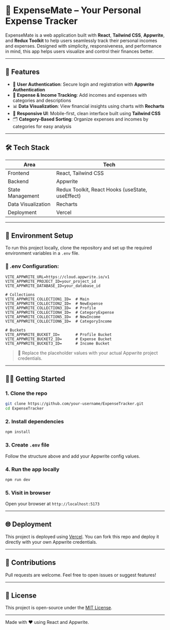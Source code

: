 # 💸 ExpenseMate – Your Personal Expense Tracker

ExpenseMate is a web application built with **React**, **Tailwind CSS**, **Appwrite**, and **Redux Toolkit** to help users seamlessly track their personal incomes and expenses. Designed with simplicity, responsiveness, and performance in mind, this app helps users visualize and control their finances better.

---

## 🚀 Features

- 🔐 **User Authentication**: Secure login and registration with **Appwrite Authentication**
- 🧾 **Expense & Income Tracking**: Add incomes and expenses with categories and descriptions
- 📊 **Data Visualization**: View financial insights using charts with **Recharts**
- 📱 **Responsive UI**: Mobile-first, clean interface built using **Tailwind CSS**
- 🗂️ **Category-Based Sorting**: Organize expenses and incomes by categories for easy analysis

---

## 🛠️ Tech Stack

| Area | Tech |
|------|------|
| Frontend | React, Tailwind CSS |
| Backend | Appwrite |
| State Management | Redux Toolkit, React Hooks (useState, useEffect) |
| Data Visualization | Recharts |
| Deployment | Vercel |

---

## 📁 Environment Setup

To run this project locally, clone the repository and set up the required environment variables in a `.env` file.

### 🧪 .env Configuration:
```env
VITE_APPWRITE_URL=https://cloud.appwrite.io/v1
VITE_APPWRITE_PROJECT_ID=your_project_id
VITE_APPWRITE_DATABASE_ID=your_database_id

# Collections
VITE_APPWRITE_COLLECTION1_ID=  # Main
VITE_APPWRITE_COLLECTION2_ID=  # NewExpense
VITE_APPWRITE_COLLECTION3_ID=  # Profile
VITE_APPWRITE_COLLECTION4_ID=  # CategoryExpense
VITE_APPWRITE_COLLECTION5_ID=  # NewIncome
VITE_APPWRITE_COLLECTION6_ID=  # CategoryIncome

# Buckets
VITE_APPWRITE_BUCKET_ID=       # Profile Bucket
VITE_APPWRITE_BUCKET2_ID=      # Expense Bucket
VITE_APPWRITE_BUCKET3_ID=      # Income Bucket
```

> 📝 Replace the placeholder values with your actual Appwrite project credentials.

---

## 🧑‍💻 Getting Started

### 1. Clone the repo
```bash
git clone https://github.com/your-username/ExpenseTracker.git
cd ExpenseTracker
```

### 2. Install dependencies
```bash
npm install
```

### 3. Create `.env` file
Follow the structure above and add your Appwrite config values.

### 4. Run the app locally
```bash
npm run dev
```

### 5. Visit in browser
Open your browser at `http://localhost:5173`

---

## 🌐 Deployment
This project is deployed using [Vercel](https://expensemate-nu.vercel.app/). You can fork this repo and deploy it directly with your own Appwrite credentials.

---

## 🙌 Contributions
Pull requests are welcome. Feel free to open issues or suggest features!

---

## 📄 License
This project is open-source under the [MIT License](LICENSE).

---

Made with ❤️ using React and Appwrite.

